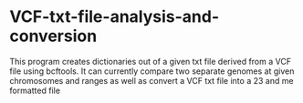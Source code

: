 # VCF-txt-file-analysis-and-conversion
This program creates dictionaries out of a given txt file derived from a VCF file using bcftools. It can currently compare two separate genomes at given chromosomes and ranges as well as convert a VCF txt file into a 23 and me formatted file
